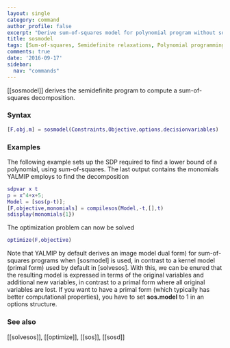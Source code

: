 ```yaml
---
layout: single
category: command
author_profile: false
excerpt: "Derive sum-of-squares model for polynomial program without solving it"
title: sosmodel
tags: [Sum-of-squares, Semidefinite relaxations, Polynomial programming]
comments: true
date: '2016-09-17'
sidebar:
  nav: "commands"
---
```



[[sosmodel]] derives the semidefinite program to compute a sum-of-squares decomposition.

### Syntax

````matlab
[F,obj,m] = sosmodel(Constraints,Objective,options,decisionvariables) 
````

### Examples

The following example sets up the SDP required to find a lower bound of a polynomial, using sum-of-squares. The last output contains the monomials YALMIP employs to find the decomposition

````matlab
sdpvar x t
p = x^4+x+5;
Model = [sos(p-t)];
[F,objective,monomials] = compilesos(Model,-t,[],t)
sdisplay(monomials{1})
````
The optimization problem can now be solved

````matlab
optimize(F,objective)
````

Note that YALMIP by default derives an image model dual form) for sum-of-squares programs when [sosmodel] is used, in contrast to a kernel model (primal form) used by default in [solvesos]. With this, we can be enured that the resulting model is expressed in terms of the original variables and additional new variables, in contrast to a primal form where all original variables are lost. If you want to have a primal form (which typically has better computational properties), you have to set **sos.model** to 1 in an options structure.

### See also
[[solvesos]], [[optimize]], [[sos]], [[sosd]]
